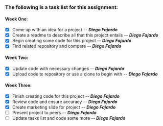 ### The following is a task list for this assignment:
#### Week One:
- [x] Come up with an idea for a project  --  ***Diego Fajardo***
- [x] Create a readme to describe all that this project entails  --  ***Diego Fajardo***
- [x] Begin creating some code for this project  --  ***Diego Fajardo***
- [x] Find related repository and compare  --  ***Diego Fajardo***
#### Week Two:
- [x] Update code with necessary changes  --  ***Diego Fajardo***
- [x] Upload code to repository or use a clone to begin with  --  ***Diego Fajardo***
#### Week Three:
- [x] Finish creating code for this project  --  ***Diego Fajardo***
- [x] Review code and ensure accuracy  --  ***Diego Fajardo***
- [x] Create marketing slide for project  --  ***Diego Fajardo***
- [ ] Present project to peers  --  ***Diego Fajardo***
- [ ] Update tasks list and code some more  --  ***Diego Fajardo***
